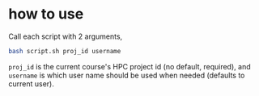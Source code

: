 # how to use
Call each script with 2 arguments,

```bash
bash script.sh proj_id username
```

`proj_id` is the current course's HPC project id (no default, required), and `username` is which user name should be used when needed (defaults to current user). 
